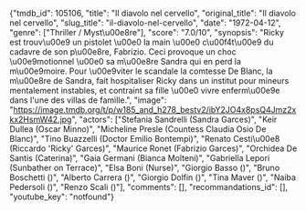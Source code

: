 {"tmdb_id": 105106, "title": "Il diavolo nel cervello", "original_title": "Il diavolo nel cervello", "slug_title": "il-diavolo-nel-cervello", "date": "1972-04-12", "genre": ["Thriller / Myst\u00e8re"], "score": "7.0/10", "synopsis": "Ricky est trouv\u00e9 un pistolet \u00e0 la main \u00e0 c\u00f4t\u00e9 du cadavre de son p\u00e8re, Fabrizio. Ceci provoque un choc \u00e9motionnel \u00e0 sa m\u00e8re Sandra qui en perd la m\u00e9moire.  Pour \u00e9viter le scandale la comtesse De Blanc, la m\u00e8re de Sandra, fait hospitaliser Ricky dans un institut pour mineurs mentalement instables, et contraint sa fille \u00e0 vivre enferm\u00e9e dans l'une des villas de famille.", "image": "https://image.tmdb.org/t/p/w185_and_h278_bestv2/ibY2JO4x8psQ4Jmz2xkx2HsmW42.jpg", "actors": ["Stefania Sandrelli (Sandra Garces)", "Keir Dullea (Oscar Minno)", "Micheline Presle (Countess Claudia Osio De Blanc)", "Tino Buazzelli (Doctor Emilio Bontempi)", "Renato Cesti\u00e8 (Riccardo 'Ricky' Garces)", "Maurice Ronet (Fabrizio Garces)", "Orchidea De Santis (Caterina)", "Gaia Germani (Bianca Molteni)", "Gabriella Lepori (Sunbather on Terrace)", "Elsa Boni (Nurse)", "Giorgio Basso ()", "Bruno Boschetti ()", "Alberto Carrera ()", "Giorgio Dolfin ()", "Tina Maver ()", "Naiba Pedersoli ()", "Renzo Scali ()"], "comments": [], "recommandations_id": [], "youtube_key": "notfound"}